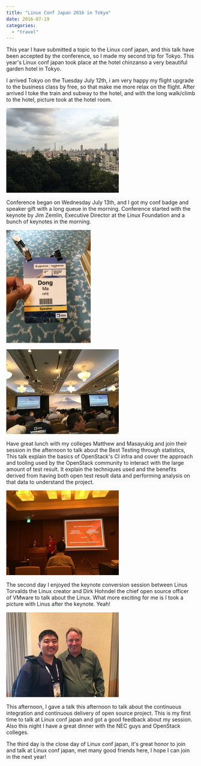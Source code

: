 ```yaml
---
title: "Linux Conf Japan 2016 in Tokyo"
date: 2016-07-19
categories: 
  - "travel"
---
```


This year I have submitted a topic to the Linux conf japan, and this talk have been accepted by the conference, so I made my second trip for Tokyo. This year's Linux conf japan took place at the hotel chinzanso a very beautiful garden hotel in Tokyo.

I arrived Tokyo on the Tuesday July 12th, i am very happy my flight upgrade to the business class by free, so that make me more relax on the flight. After arrived I toke the train and subway to the hotel, and with the long walk/climb to the hotel, picture took at the hotel room.

![iphone6Sd_20160730 032](images/iphone6Sd_20160730-032-300x225.jpg)

Conference began on Wednesday July 13th, and I got my conf badge and speaker gift with a long queue in the morning. Conference started with the keynote by Jim Zemlin, Executive Director at the Linux Foundation and a bunch of keynotes in the morning.

![iphone6Sd_20160730 047](images/iphone6Sd_20160730-047-225x300.jpg)

![iphone6Sd_20160730 048](images/iphone6Sd_20160730-048-300x225.jpg)

Have great lunch with my colleges Matthew and Masayukig and join their session in the afternoon to talk about the Best Testing through statistics, This talk explain the basics of OpenStack's CI infra and cover the approach and tooling used by the OpenStack community to interact with the large amount of test result. It explain the techniques used and the benefits derived from having both open test result data and performing analysis on that data to understand the project.

![iphone6Sd_20160730 062](images/iphone6Sd_20160730-062-300x225.jpg)

The second day I enjoyed the keynote conversion session between Linus Torvalds the Linux creator and Dirk Hohndel the chief open source officer of VMware to talk about the Linux. What more exciting for me is I took a picture with Linus after the keynote. Yeah!

![iphone6Sd_20160730 076](images/iphone6Sd_20160730-076-300x225.jpg)

This afternoon, I gave a talk this afternoon to talk about the continuous integration and continuous delivery of open source project. This is my first time to talk at Linux conf japan and got a good feedback about my session. Also this night I have a great dinner with the NEC guys and OpenStack colleges.

The third day is the close day of Linux conf japan, it's great honor to join and talk at Linux conf japan, met many good friends here, I hope I can join in the next year!
